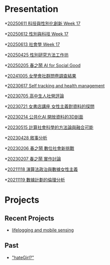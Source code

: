 # Presentation
*[20250611 科技與性別化創新 Week 17]()

*[20250612 性別與科技 Week 17]()

*[20250613 社會學 Week 17](https://docs.google.com/presentation/d/e/2PACX-1vRQ_QBqIbx_78waDyMQq16oO1py12ddJl7mIQo1R_IbqHb6iJqIW4J-BTPzDivg2yZsKt9Ievc54WtL/pub?start=false&loop=false&delayms=3000)

*[20250425 性別研究方法工作坊]()

*[20250205 春之鬧 AI for Social Good]()

*[20241005 女學會社群問卷調查結果]()

*[20230617 Self tracking and health management]()

*[20230705 高中生人社營評論]()

*[20230721 女書店講座 女性主義對資料的探問]()

*[20230214 公共化AI 開放資料的3D剖面]()

*[20230515 計算社會科學的方法論與融合可能]()

*[20230428 敘事分析]()

*[20230206 春之鬧 數位社會新挑戰]()

*[20230207 春之鬧 實作討論]()


*[20211118 演算法政治與數據女性主義]()

*[20211119 數據計劃的倫理分析]()


# Projects

## Recent Projects
* [lifelogging and mobile sensing]()

## Past
* ["hateGirl?"]()

